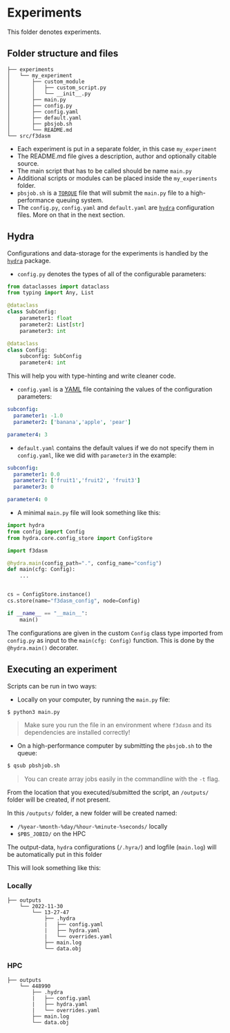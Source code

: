 Experiments
===========

This folder denotes experiments.

## Folder structure and files


```
├── experiments
│   └── my_experiment
│       ├── custom_module
│       │   ├── custom_script.py
│       │   └── __init__.py
│       ├── main.py
│       ├── config.py
│       ├── config.yaml
│       ├── default.yaml
│       ├── pbsjob.sh
│       └── README.md
└── src/f3dasm
```

* Each experiment is put in a separate folder, in this case `my_experiment`
* The README.md file gives a description, author and optionally citable source.
* The main script that has to be called should be name `main.py`
* Additional scripts or modules can be placed inside the `my_experiments` folder.
* `pbsjob.sh` is a [`TORQUE`](https://adaptivecomputing.com/cherry-services/torque-resource-manager/) file that will submit the `main.py` file to a high-performance queuing system.
* The `config.py`, `config.yaml` and `default.yaml` are [`hydra`](https://hydra.cc/docs/intro/) configuration files. More on that in the next section.

## Hydra

Configurations and data-storage for the experiments is handled by the [`hydra`](https://hydra.cc/docs/intro/) package.

* `config.py` denotes the types of all of the configurable parameters:

```python
from dataclasses import dataclass
from typing import Any, List

@dataclass
class SubConfig:
    parameter1: float
    parameter2: List[str]
    parameter3: int

@dataclass
class Config:
    subconfig: SubConfig
    parameter4: int
```

This will help you with type-hinting and write cleaner code.

* `config.yaml` is a [YAML](https://en.wikipedia.org/wiki/YAML) file containing the values of the configuration parameters:

```yaml
subconfig:
  parameter1: -1.0
  parameter2: ['banana','apple', 'pear']

parameter4: 3
```

* `default.yaml` contains the default values if we do not specify them in `config.yaml`, like we did with `parameter3` in the example:

```yaml
subconfig:
  parameter1: 0.0
  parameter2: ['fruit1','fruit2', 'fruit3']
  parameter3: 0

parameter4: 0
```

* A minimal `main.py` file will look something like this:


```python
import hydra
from config import Config
from hydra.core.config_store import ConfigStore

import f3dasm

@hydra.main(config_path=".", config_name="config")
def main(cfg: Config):
    ...


cs = ConfigStore.instance()
cs.store(name="f3dasm_config", node=Config)

if __name__ == "__main__":
    main()

```

The configurations are given in the custom `Config` class type imported from `config.py` as input to the `main(cfg: Config)` function. This is done by the `@hydra.main()` decorater.

## Executing an experiment

Scripts can be run in two ways:

* Locally on your computer, by running the `main.py` file: 

```bash
$ python3 main.py
```

> Make sure you run the file in an environment where `f3dasm` and its dependencies are installed correctly!

* On a high-performance computer by submitting the `pbsjob.sh` to the queue:

```bash
$ qsub pbshjob.sh
```

> You can create array jobs easily in the commandline with the `-t` flag.

From the location that you executed/submitted the script, an `/outputs/` folder will be created, if not present.

In this `/outputs/` folder, a new folder will be created named:

* `/%year-%month-%day/%hour-%minute-%seconds/` locally
* `$PBS_JOBID/` on the HPC

The output-data, `hydra` configurations (`/.hyra/`) and logfile (`main.log`) will be automatically put in this folder

This will look something like this:


### Locally
```
├── outputs
    └── 2022-11-30
        └── 13-27-47
            ├── .hydra
            |   ├── config.yaml
            |   ├── hydra.yaml
            |   └── overrides.yaml
            ├── main.log
            └── data.obj
```

### HPC
```
├── outputs
    └── 448990
        ├── .hydra
        |   ├── config.yaml
        |   ├── hydra.yaml
        |   └── overrides.yaml
        ├── main.log
        └── data.obj
```